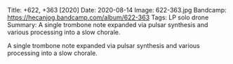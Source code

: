 Title: +622, +363 [2020]
Date: 2020-08-14
Image: 622-363.jpg
Bandcamp: https://hecanjog.bandcamp.com/album/622-363
Tags: LP solo drone
Summary: A single trombone note expanded via pulsar synthesis and various processing into a slow chorale.


A single trombone note expanded via pulsar synthesis and various processing into a slow chorale.
